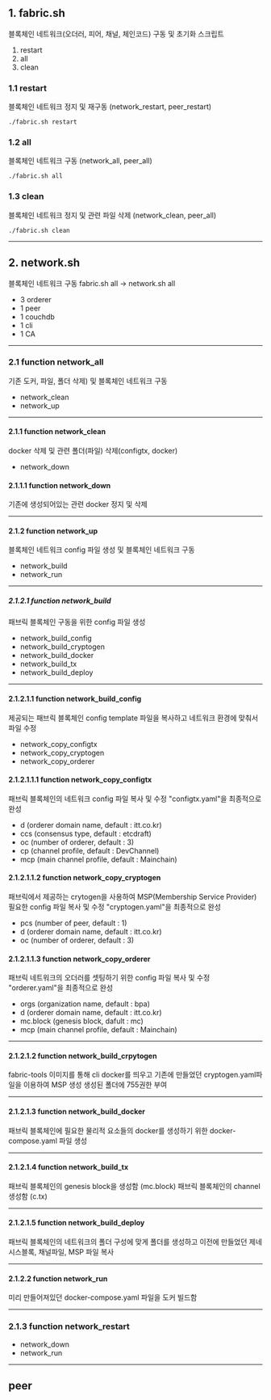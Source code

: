 ## 1. fabric.sh
블록체인 네트워크(오더러, 피어, 채널, 체인코드) 구동 및 초기화 스크립트
1. restart
2. all
3. clean
### 1.1 restart
블록체인 네트워크 정지 및 재구동 (network_restart, peer_restart)
``` shell
./fabric.sh restart
```
### 1.2 all
블록체인 네트워크 구동 (network_all, peer_all)
``` shell
./fabric.sh all
```
### 1.3 clean
블록체인 네트워크 정지 및 관련 파일 삭제 (network_clean, peer_all)
``` shell
./fabric.sh clean
```

---

## 2. network.sh
블록체인 네트워크 구동
fabric.sh all -> network.sh all
 * 3 orderer
 * 1 peer
 * 1 couchdb
 * 1 cli
 * 1 CA

---

### 2.1 function network_all
기존 도커, 파일, 폴더 삭제) 및 블록체인 네트워크 구동
 * network_clean
 * network_up
 
---

#### 2.1.1 function network_clean
docker 삭제 및 관련 폴더(파일) 삭제(configtx, docker)
 * network_down

#### 2.1.1.1 function network_down
기존에 생성되어있는 관련 docker 정지 및 삭제

---

#### 2.1.2 function network_up
블록체인 네트워크 config 파일 생성 및 블록체인 네트워크 구동
 * network_build
 * network_run

---

##### 2.1.2.1 function network_build
패브릭 블록체인 구동을 위한 config 파일 생성
 * network_build_config
 * network_build_cryptogen
 * network_build_docker
 * network_build_tx
 * network_build_deploy

---

#### 2.1.2.1.1 function network_build_config
제공되는 패브릭 블록체인 config template 파일을 복사하고 네트워크 환경에 맞춰서 파일 수정
 * network_copy_configtx
 * network_copy_cryptogen
 * network_copy_orderer

#### 2.1.2.1.1.1 function network_copy_configtx
패브릭 블록체인의 네트워크 config 파일 복사 및 수정
"configtx.yaml"을 최종적으로 완성
 * d (orderer domain name, default : itt.co.kr)
 * ccs (consensus type, default : etcdraft)
 * oc (number of orderer, default : 3)
 * cp (channel profile, default : DevChannel)
 * mcp (main channel profile, default : Mainchain)

#### 2.1.2.1.1.2 function network_copy_cryptogen
패브릭에서 제공하는 crytogen을 사용하여 MSP(Membership Service Provider) 필요한 config 파일 복사 및 수정
"cryptogen.yaml"을 최종적으로 완성
 * pcs (number of peer, default : 1)
 * d (orderer domain name, default : itt.co.kr)
 * oc (number of orderer, default : 3)
 
#### 2.1.2.1.1.3 function network_copy_orderer
패브릭 네트워크의 오더러를 셋팅하기 위한 config 파일 복사 및 수정
"orderer.yaml"을 최종적으로 완성
 * orgs (organization name, default : bpa)
 * d (orderer domain name, default : itt.co.kr)
 * mc.block (genesis block, dafult : mc)
 * mcp (main channel profile, default : Mainchain)

---

#### 2.1.2.1.2 function network_build_crpytogen
fabric-tools 이미지를 통해 cli docker를 띄우고 기존에 만들었던 cryptogen.yaml파일을 이용하여 MSP 생성
생성된 폴더에 755권한 부여

---

#### 2.1.2.1.3 function network_build_docker
패브릭 블록체인에 필요한 물리적 요소들의 docker를 생성하기 위한 docker-compose.yaml 파일 생성

---

#### 2.1.2.1.4 function network_build_tx
패브릭 블록체인의 genesis block을 생성함 (mc.block)
패브릭 블록체인의 channel 생성함 (c.tx)

---

#### 2.1.2.1.5 function network_build_deploy
패브릭 블록체인의 네트워크의 폴더 구성에 맞게 폴더를 생성하고 이전에 만들었던 제네시스블록, 채널파일, MSP 파일 복사

---

#### 2.1.2.2 function network_run
미리 만들어져있던 docker-compose.yaml 파일을 도커 빌드함

---

### 2.1.3 function network_restart
 * network_down
 * network_run

---
## peer
